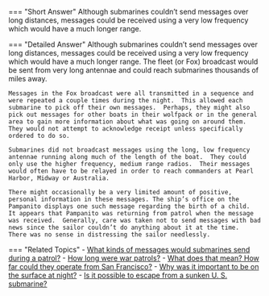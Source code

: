 
=== "Short Answer"
    Although submarines couldn’t send messages over long distances, messages could be received using a very low frequency which would have a much longer range.

=== "Detailed Answer"
    Although submarines couldn’t send messages over long distances, messages could be received using a very low frequency which would have a much longer range.  The fleet (or Fox) broadcast would be sent from very long antennae and could reach submarines thousands of miles away.

    Messages in the Fox broadcast were all transmitted in a sequence and were repeated a couple times during the night.  This allowed each submarine to pick off their own messages.  Perhaps, they might also
    pick out messages for other boats in their wolfpack or in the general area to gain more information about what was going on around them.  They would not attempt to acknowledge receipt unless specifically ordered to do so.

    Submarines did not broadcast messages using the long, low frequency antennae running along much of the length of the boat.  They could only use the higher frequency, medium range radios.  Their messages would often have to be relayed in order to reach commanders at Pearl Harbor, Midway or Australia.

    There might occasionally be a very limited amount of positive, personal information in these messages. The ship’s office on the Pampanito displays one such message regarding the birth of a child.  It appears that Pampanito was returning from patrol when the message was received.  Generally, care was taken not to send messages with bad news since the sailor couldn’t do anything about it at the time.  There was no sense in distressing the sailor needlessly.

=== "Related Topics"
    - [What kinds of messages would submarines send during a patrol?](../FAQs/what-kinds-of-messages-would-submarines-send-during-a-patrol.md)
    - [How long were war patrols?](../FAQs/how-long-were-war-patrols.md)
    - [What does that mean?  How far could they operate from San Francisco?](../FAQs/what-does-that-mean-how-far-could-they-operate-from-san-francisco.md)
    - [Why was it important to be on the surface at night?](../FAQs/why-was-it-important-to-be-on-the-surface-at-night.md)
    - [Is it possible to escape from a sunken U. S. submarine?](../FAQs/is-it-possible-to-escape-from-a-sunken-u-s-submarine.md)
